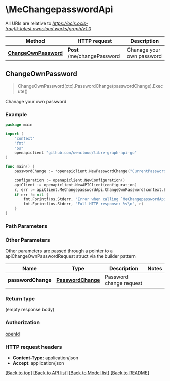 # \MeChangepasswordApi

All URIs are relative to *https://ocis.ocis-traefik.latest.owncloud.works/graph/v1.0*

Method | HTTP request | Description
------------- | ------------- | -------------
[**ChangeOwnPassword**](MeChangepasswordApi.md#ChangeOwnPassword) | **Post** /me/changePassword | Chanage your own password



## ChangeOwnPassword

> ChangeOwnPassword(ctx).PasswordChange(passwordChange).Execute()

Chanage your own password

### Example

```go
package main

import (
    "context"
    "fmt"
    "os"
    openapiclient "github.com/owncloud/libre-graph-api-go"
)

func main() {
    passwordChange := *openapiclient.NewPasswordChange("CurrentPassword_example", "NewPassword_example") // PasswordChange | Password change request

    configuration := openapiclient.NewConfiguration()
    apiClient := openapiclient.NewAPIClient(configuration)
    r, err := apiClient.MeChangepasswordApi.ChangeOwnPassword(context.Background()).PasswordChange(passwordChange).Execute()
    if err != nil {
        fmt.Fprintf(os.Stderr, "Error when calling `MeChangepasswordApi.ChangeOwnPassword``: %v\n", err)
        fmt.Fprintf(os.Stderr, "Full HTTP response: %v\n", r)
    }
}
```

### Path Parameters



### Other Parameters

Other parameters are passed through a pointer to a apiChangeOwnPasswordRequest struct via the builder pattern


Name | Type | Description  | Notes
------------- | ------------- | ------------- | -------------
 **passwordChange** | [**PasswordChange**](PasswordChange.md) | Password change request | 

### Return type

 (empty response body)

### Authorization

[openId](../README.md#openId)

### HTTP request headers

- **Content-Type**: application/json
- **Accept**: application/json

[[Back to top]](#) [[Back to API list]](../README.md#documentation-for-api-endpoints)
[[Back to Model list]](../README.md#documentation-for-models)
[[Back to README]](../README.md)

